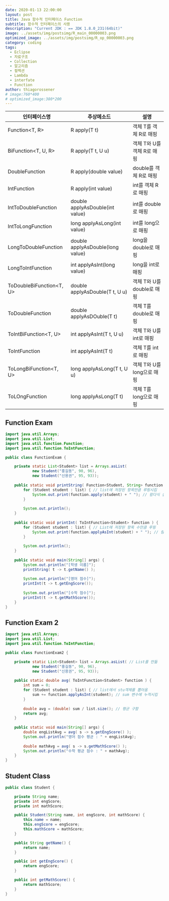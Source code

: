 ```yaml
---
date: 2020-01-13 22:00:00
layout: post
title: Java 함수적 인터페이스 Function
subtitle: 함수적 인터페이스의 사용
description: "Current JDK : == JDK 1.8.0_231(64bit)"
image: ../assets/img/postsimg/R_main_00000003.png
optimized_image: ../assets/img/postsimg/R_op_00000003.png
category: coding
tags:
  - Eclipse
  - 자료구조
  - Collection
  - 알고리즘
  - 컬렉션
  - Lambda
  - interfate
  - Function
author: thiagorossener
# image:760*400
# optimized_image:380*200
---
```


| 인터페이스명             | 추상메소드                       | 설명                       |
|--------------------------|----------------------------------|----------------------------|
| Function<T, R>           | R apply(T t)                     | 객체 T를 객체 R로 매핑     |
| BiFunction<T, U, R>      | R apply(T t, U u)                | 객체 T와 U를 객체 R로 매핑 |
| DoubleFunction<R>        | R apply(double value)            | double를 객체 R로 매핑     |
| IntFunction<R>           | R apply(int value)               | int를 객체 R로 매핑        |
| IntToDoubleFunction      | double applyAsDouble(int value)  | int를 double로 매핑        |
| IntToLongFunction        | long applyAsLong(int value)      | int를 long으로 매핑        |
| LongToDoubleFunction     | double applyAsDouble(long value) | long을 double로 매핑       |
| LongToIntFunction        | int applyAsInt(long value)       | long을 int로 매핑          |
| ToDoubleBiFunction<T, U> | double applyAsDouble(T t, U u)   | 객체 T와 U를 double로 매핑 |
| ToDoubleFunction<T>      | double applyAsDOuble(T t)        | 객체 T를 double로 매핑     |
| ToIntBiFunction<T, U>    | int applyAsInt(T t, U u)         | 객체 T와 U를 int로 매핑    |
| ToIntFunction<T>         | int applyAsInt(T t)              | 객체 T를 int로 매핑        |
| ToLongBiFunction<T, U>   | long applyAsLong(T t, U u)       | 객체 T와 U를 long으로 매핑 |
| ToLOngFunction<T>        | long applyAsLong(T t)            | 객체 T를 long으로 매핑     |

## Function Exam

```java
import java.util.Arrays;
import java.util.List;
import java.util.function.Function;
import java.util.function.ToIntFunction;

public class FunctionExam {

	private static List<Student> list = Arrays.asList(
			new Student("홍길동", 90, 96),
			new Student("신용권", 95, 93));
	
	public static void printString( Function<Student, String> function ) {
		for (Student student : list) { // list에 저장된 항목만큼 루핑시킴
			System.out.print(function.apply(student) + " "); // 람다식 실행
		}
		
		System.out.println();
	}
	
	public static void printInt( ToIntFunction<Student> function ) {
		for (Student student : list) { // List에 저장된 항목 수만큼 루핑
			System.out.print(function.applyAsInt(student) + " "); // 람다식 실행
		}
		
		System.out.println();
	}
	
	public static void main(String[] args) {
		System.out.println("[학생 이름]");
		printString( t -> t.getName() );
		
		System.out.println("[영어 점수]");
		printInt(t -> t.getEngScore());
		
		System.out.println("[수학 점수]");
		printInt(t -> t.getMathScore());
	}
}
```

## Function Exam 2

```java
import java.util.Arrays;
import java.util.List;
import java.util.function.ToIntFunction;

public class FunctionExam2 {

	private static List<Student> list = Arrays.asList( // List를 만듦
			new Student("홍길동", 90, 96),
			new Student("신용권", 95, 93));
	
	public static double avg( ToIntFunction<Student> function ) { 
		int sum = 0;
		for (Student student : list) { // list에서 stu객체를 뽑아옴
			sum += function.applyAsInt(student); // sum 변수에 누적시킴
		}
		
		double avg = (double) sum / list.size(); // 평균 구함
		return avg;
	}
	
	public static void main(String[] args) {
		double engListAvg = avg( s -> s.getEngScore() );
		System.out.println("영어 점수 평균 : " + engListAvg);
		
		double mathAvg = avg( s -> s.getMathScore() );
		System.out.println("수학 평균 점수 : " + mathAvg);
	}
}
```

## Student Class

```java
public class Student {

	private String name;
	private int engScore;
	private int mathScore;

	public Student(String name, int engScore, int mathScore) {
		this.name = name;
		this.engScore = engScore;
		this.mathScore = mathScore;
	}

	public String getName() {
		return name;
	}

	public int getEngScore() {
		return engScore;
	}

	public int getMathScore() {
		return mathScore;
	}
}
```